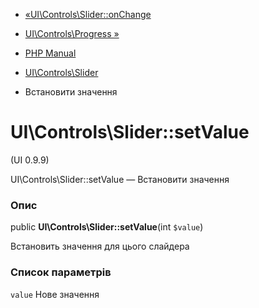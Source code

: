 - [«UI\Controls\Slider::onChange](ui-controls-slider.onchange.md)
- [UI\Controls\Progress »](class.ui-controls-progress.md)

- [PHP Manual](index.md)
- [UI\Controls\Slider](class.ui-controls-slider.md)
- Встановити значення

# UI\Controls\Slider::setValue

(UI 0.9.9)

UI\Controls\Slider::setValue — Встановити значення

### Опис

public **UI\Controls\Slider::setValue**(int `$value`)

Встановить значення для цього слайдера

### Список параметрів

`value`
Нове значення
